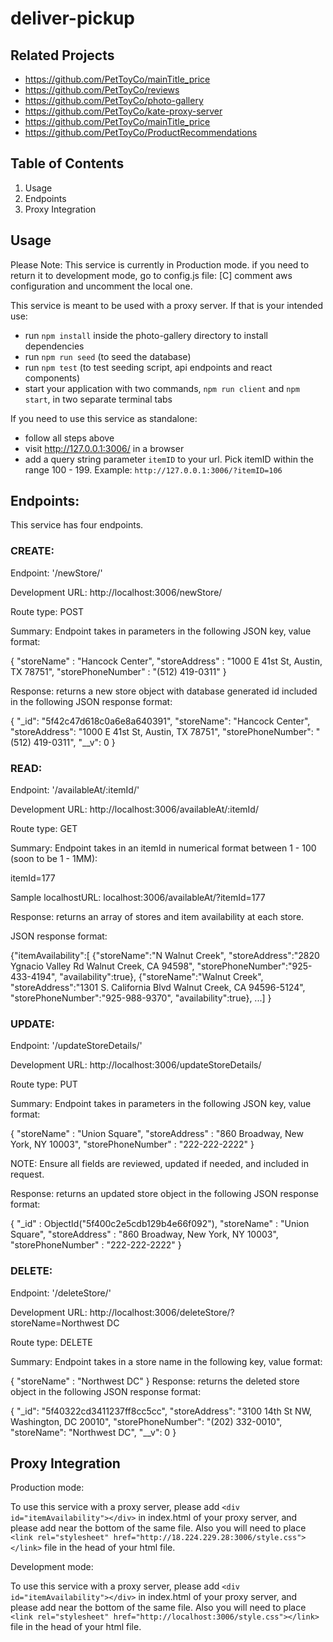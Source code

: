 # deliver-pickup

## Related Projects

- https://github.com/PetToyCo/mainTitle_price
- https://github.com/PetToyCo/reviews
- https://github.com/PetToyCo/photo-gallery
- https://github.com/PetToyCo/kate-proxy-server
- https://github.com/PetToyCo/mainTitle_price
- https://github.com/PetToyCo/ProductRecommendations

## Table of Contents
  1. Usage
  2. Endpoints
  3. Proxy Integration

## Usage

Please Note: This service is currently in Production mode.
if you need to return it to development mode, go to config.js file:
[C] comment aws configuration and uncomment the local one.

This service is meant to be used with a proxy server. If that is your intended use:

- run `npm install` inside the photo-gallery directory to install dependencies
- run `npm run seed` (to seed the database)
- run `npm test` (to test seeding script, api endpoints and react components)
- start your application with two commands, `npm run client` and `npm start`, in two separate terminal tabs

If you need to use this service as standalone:

- follow all steps above
- visit http://127.0.0.1:3006/ in a browser
- add a query string parameter `itemID` to your url. Pick itemID within the range 100 - 199.
Example: `http://127.0.0.1:3006/?itemID=106`

## Endpoints:

This service has four endpoints.

### CREATE:

Endpoint: '/newStore/'

Development URL: http://localhost:3006/newStore/

Route type:  POST

Summary: Endpoint takes in parameters in the following JSON key, value format:

{
    "storeName" : "Hancock Center",
    "storeAddress" : "1000 E 41st St, Austin, TX 78751",
    "storePhoneNumber" : "(512) 419-0311"
}

Response: returns a new store object with database generated id included in the following JSON response format:

{
    "_id": "5f42c47d618c0a6e8a640391",
    "storeName": "Hancock Center",
    "storeAddress": "1000 E 41st St, Austin, TX 78751",
    "storePhoneNumber": "(512) 419-0311",
    "__v": 0
}

### READ:

Endpoint: '/availableAt/:itemId/'

Development URL: http://localhost:3006/availableAt/:itemId/

Route type:  GET

Summary: Endpoint takes in an itemId in numerical format between 1 - 100 (soon to be 1 - 1MM):

itemId=177

Sample localhostURL:
localhost:3006/availableAt/?itemId=177

Response: returns an array of stores and item availability at each store.

JSON response format:

{"itemAvailability":[
	{"storeName":"N Walnut Creek",
	"storeAddress":"2820 Ygnacio Valley Rd Walnut Creek, CA 94598",
	"storePhoneNumber":"925-433-4194",
	"availability":true},
	{"storeName":"Walnut Creek",
	"storeAddress":"1301 S. California Blvd Walnut Creek, CA 94596-5124",
	"storePhoneNumber":"925-988-9370",
	"availability":true},
	...]
}

### UPDATE:

Endpoint: '/updateStoreDetails/'

Development URL: http://localhost:3006/updateStoreDetails/

Route type:  PUT

Summary: Endpoint takes in parameters in the following JSON key, value format:

{
"storeName" : "Union Square",
"storeAddress" : "860 Broadway, New York, NY 10003",
"storePhoneNumber" : "222-222-2222"
}

NOTE: Ensure all fields are reviewed, updated if needed, and included in request.


Response: returns an updated store object in the following JSON response format:

{
"_id" : ObjectId("5f400c2e5cdb129b4e66f092"),
"storeName" : "Union Square",
"storeAddress" : "860 Broadway, New York, NY 10003",
"storePhoneNumber" : "222-222-2222"
}

### DELETE:

Endpoint:  '/deleteStore/'

Development URL: http://localhost:3006/deleteStore/?storeName=Northwest DC

Route type:  DELETE

Summary: Endpoint takes in a store name in the following key, value format:

{
"storeName" : "Northwest DC"
}
Response: returns the deleted store object in the following JSON response format:

{
    "_id": "5f40322cd3411237ff8cc5cc",
    "storeAddress": "3100 14th St NW, Washington, DC 20010",
    "storePhoneNumber": "(202) 332-0010",
    "storeName": "Northwest DC",
    "__v": 0
}


## Proxy Integration

Production mode:

To use this service with a proxy server, please add `<div id="itemAvailability"></div>` in index.html of your proxy server, and please add <script src="http://18.224.229.28:3006/bundle.js"></script> near the bottom of the same file. Also you will need to place `<link rel="stylesheet" href="http://18.224.229.28:3006/style.css"></link>` file in the head of your html file.

Development mode:

To use this service with a proxy server, please add `<div id="itemAvailability"></div>` in index.html of your proxy server, and please add <script src="http://localhost:3006/bundle.js"></script> near the bottom of the same file. Also you will need to place `<link rel="stylesheet" href="http://localhost:3006/style.css"></link>` file in the head of your html file.
